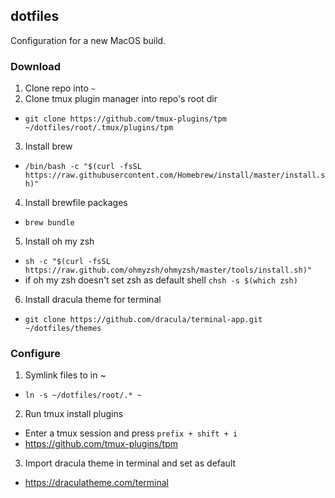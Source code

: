 ## dotfiles

Configuration for a new MacOS build.

### Download
1. Clone repo into `~`
2. Clone tmux plugin manager into repo's root dir
- `git clone https://github.com/tmux-plugins/tpm ~/dotfiles/root/.tmux/plugins/tpm`
3. Install brew
- `/bin/bash -c "$(curl -fsSL https://raw.githubusercontent.com/Homebrew/install/master/install.sh)"`
4. Install brewfile packages
- `brew bundle`
5. Install oh my zsh
- `sh -c "$(curl -fsSL https://raw.github.com/ohmyzsh/ohmyzsh/master/tools/install.sh)"`
- if oh my zsh doesn't set zsh as default shell `chsh -s $(which zsh)`
6. Install dracula theme for terminal
- `git clone https://github.com/dracula/terminal-app.git ~/dotfiles/themes`


### Configure
1. Symlink files to in ~
- `ln -s ~/dotfiles/root/.* ~`
2. Run tmux install plugins
- Enter a tmux session and press `prefix + shift + i`
- https://github.com/tmux-plugins/tpm
3. Import dracula theme in terminal and set as default
- https://draculatheme.com/terminal
